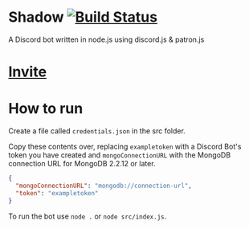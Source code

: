 # Shadow [![Build Status](https://github.com/FozzieHi/Shadow/workflows/CI/badge.svg)](https://github.com/FozzieHi/Shadow/actions)
A Discord bot written in node.js using discord.js &amp; patron.js

# [Invite](https://shdw.cc)

# How to run
Create a file called `credentials.json` in the src folder.

Copy these contents over, replacing `exampletoken` with a Discord Bot's token you have created and `mongoConnectionURL` with the MongoDB connection URL for MongoDB 2.2.12 or later.
```json
{
  "mongoConnectionURL": "mongodb://connection-url",
  "token": "exampletoken"
}
```
To run the bot use `node .` or `node src/index.js`.
